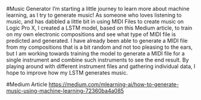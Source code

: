 #Music Generator
I’m starting a little journey to learn more about machine learning, as I try to generate music! As someone who loves listening to music, and has dabbled a little bit in using MIDI Files to create music on Logic Pro X, I created a LSTM model,  based on this Medium article, to train on my own electronic compositions and see what type of MIDI file is predicted and generated. I have already been able to generate a MIDI file from my compositions that is a bit random and not too pleasing to the ears, but I am working towards training the model to generate a MIDI file for a single instrument and combine such instruments to see the end result. By playing around with different instrument files and gathering individual data, I hope to improve how my LSTM generates music. 

#Medium Article
https://medium.com/mlearning-ai/how-to-generate-music-using-machine-learning-72360ba4a085

